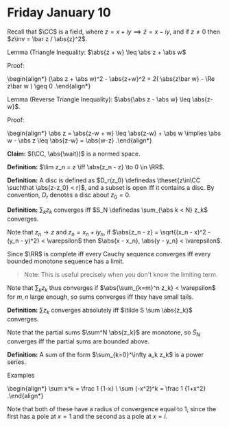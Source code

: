 # Friday January 10

Recall that $\CC$ is a field, where $z = x + iy \implies \bar z = x - iy$, and if $z\neq 0$ then $z\inv = \bar z / \abs{z}^2$.

Lemma (Triangle Inequality:
$\abs{z + w} \leq \abs z + \abs w$

Proof:

\begin{align*}
(\abs z + \abs w)^2 - \abs{z+w}^2 = 2( \abs{z\bar w} - \Re z\bar w ) \geq 0
.\end{align*}

Lemma (Reverse Triangle Inequality):
$\abs{\abs z - \abs w} \leq \abs{z-w}$.

Proof:

\begin{align*}
\abs z = \abs{z-w + w} \leq \abs{z-w} + \abs w \implies \abs w - \abs z \leq \abs{z-w} = \abs{w-z}
.\end{align*}

**Claim:**
$(\CC, \abs{\wait})$ is a normed space.

**Definition:**
$\lim z_n = z \iff \abs{z_n - z} \to 0 \in \RR$.

**Definition:**
A disc is defined as $D_r(z_0) \definedas \theset{z\in\CC \suchthat \abs{z-z_0} < r}$, and a subset is open iff it contains a disc.
By convention, $D_r$ denotes a disc about $z_0 = 0$.

**Definition:**
$\sum_k z_k$ converges iff $S_N \definedas \sum_{\abs k < N} z_k$ converges.

Note that $z_n \to z$ and $z_n = x_n + iy_n$, if $\abs{z_n - z} = \sqrt{(x_n - x)^2 - (y_n - y)^2} < \varepsilon$ then $\abs{x - x_n}, \abs{y - y_n} < \varepsilon$.

Since $\RR$ is complete iff every Cauchy sequence converges iff every bounded monotone sequence has a limit.

> Note: This is useful precisely when you don't know the limiting term.

Note that $\sum_k z_k$ thus converges if $\abs{\sum_{k=m}^n z_k} < \varepsilon$ for $m, n$ large enough, so sums converges iff they have small tails.

**Definition:**
$\sum z_k$ converges absolutely iff $\tilde S \sum \abs{z_k}$ converges.

Note that the partial sums $\sum^N \abs{z_k}$ are monotone, so $\tilde S_N$ converges iff the partial sums are bounded above.

**Definition:**
A sum of the form $\sum_{k=0}^\infty a_k z_k$ is a power series.

Examples

\begin{align*}
\sum x^k = \frac 1 {1-x} \\
\sum (-x^2)^k = \frac 1 {1+x^2}
.\end{align*}


Note that both of these have a radius of convergence equal to 1, since the first has a pole at $x=1$ and the second as a pole at $x = i$.


